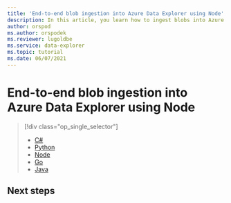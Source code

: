 ```yaml
---
title: 'End-to-end blob ingestion into Azure Data Explorer using Node'
description: In this article, you learn how to ingest blobs into Azure Data Explorer with an end-to-end example that using Node.
author: orspod
ms.author: orspodek
ms.reviewer: lugoldbe
ms.service: data-explorer
ms.topic: tutorial
ms.date: 06/07/2021
---
```


# End-to-end blob ingestion into Azure Data Explorer using Node

> [!div class="op_single_selector"]
> * [C#](end-to-end-csharp.md)
> * [Python](end-to-end-python.md)
> * [Node](end-to-end-node.md)
> * [Go](end-to-end-go.md)
> * [Java](end-to-end-java.md)

## Next steps
